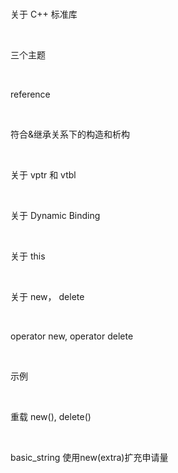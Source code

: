 <br>

关于 C++ 标准库



<br>

三个主题



<br>

reference



<br>

符合&继承关系下的构造和析构



<br>

关于 vptr 和 vtbl



<br>

关于 Dynamic Binding



<br>

关于 this



<br>

关于 new， delete



<br>

operator new, operator delete



<br>

示例



<br>

重载 new(), delete()



<br>

basic_string 使用new(extra)扩充申请量